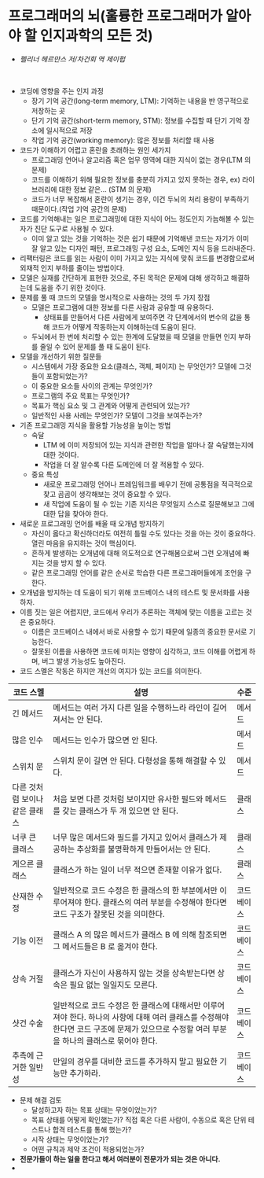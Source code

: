 # 프로그래머의 뇌(훌륭한 프로그래머가 알아야 할 인지과학의 모든 것)
- *펠리너 헤르만스 저/차건회 역 제이펍*

<br>

- 코딩에 영향을 주는 인지 과정
    - 장기 기억 공간(long-term memory, LTM): 기억하는 내용을 반 영구적으로 저장하는 곳
    - 단기 기억 공간(short-term memory, STM): 정보를 수집할 때 단기 기억 장소에 일시적으로 저장
    - 작업 기억 공간(working memory): 많은 정보를 처리할 때 사용
- 코드가 이해하기 어렵고 혼란을 초래하는 원인 세가지
    - 프로그래밍 언어나 알고리즘 혹은 업무 영역에 대한 지식이 없는 경우(LTM 의 문제)
    - 코드를 이해하기 위해 필요한 정보를 충분히 가지고 있지 못하는 경우, ex) 라이브러리에 대한 정보 같은… (STM 의 문제)
    - 코드가 너무 복잡해서 혼란이 생기는 경우, 이건 두뇌의 처리 용량이 부족하기 때문이다.(작업 기억 공간의 문제)
- 코드를 기억해내는 일은 프로그래밍에 대한 지식이 어느 정도인지 가늠해볼 수 있는 자가 진단 도구로 사용될 수 있다.
    - 이미 알고 있는 것을 기억하는 것은 쉽기 때문에 기억해낸 코드는 자기가 이미 잘 알고 있는 디자인 패턴, 프로그래밍 구성 요소, 도메인 지식 등을 드러내준다.
- 리팩터링은 코드를 읽는 사람이 이미 가지고 있는 지식에 맞춰 코드를 변경함으로써 외재적 인지 부하를 줄이는 방법이다.
- 모델은 실재를 간단하게 표현한 것으로, 주된 목적은 문제에 대해 생각하고 해결하는데 도움을 주기 위한 것이다.
- 문제를 풀 때 코드의 모델을 명시적으로 사용하는 것의 두 가지 장점
  - 모델은 프로그램에 대한 정보를 다른 사람과 공유할 때 유용하다.
    - 상태표를 만들어서 다른 사람에게 보여주면 각 단계에서의 변수의 값을 통해 코드가 어떻게 작동하는지 이해하는데 도움이 된다.
  - 두뇌에서 한 번에 처리할 수 있는 한계에 도달했을 때 모델을 만들면 인지 부하를 줄일 수 있어 문제를 풀 때 도움이 된다.
- 모델을 개선하기 위한 질문들
  - 시스템에서 가장 중요한 요소(클래스, 객체, 페이지) 는 무엇인가? 모델에 그것들이 포함되었는가?
  - 이 중요한 요소들 사이의 관계는 무엇인가?
  - 프로그램의 주요 목표는 무엇인가?
  - 목표가 핵심 요소 및 그 관계와 어떻게 관련되어 있는가?
  - 일반적인 사용 사례는 무엇인가? 모델이 그것을 보여주는가?
- 기존 프로그래밍 지식을 활용할 가능성을 높이는 방법
  - 숙달
    - LTM 에 이미 저장되어 있는 지식과 관련한 작업을 얼마나 잘 숙달했는지에 대한 것이다. 
    - 작업을 더 잘 알수록 다른 도메인에 더 잘 적용할 수 있다.
  - 중요 특성
    - 새로운 프로그래밍 언어나 프레임워크를 배우기 전에 공통점을 적극적으로 찾고 곰곰이 생각해보는 것이 중요할 수 있다.
    - 새 작업에 도움이 될 수 있는 기존 지식은 무엇일지 스스로 질문해보고 그에 대한 답을 찾아야 한다.
- 새로운 프로그래밍 언어를 배울 때 오개념 방지하기
  - 자신이 옳다고 확신하더라도 여전히 틀릴 수도 있다는 것을 아는 것이 중요하다. 열린 마음을 유지하는 것이 핵심이다.
  - 흔하게 발생하는 오개념에 대해 의도적으로 연구해봄으로써 그런 오개념에 빠지는 것을 방지 할 수 있다.
  - 같은 프로그래밍 언어를 같은 순서로 학습한 다른 프로그래머들에게 조언을 구한다.
- 오개념을 방지하는 데 도움이 되기 위해 코드베이스 내의 테스트 및 문서화를 사용하자.
- 이름 짓는 일은 어렵지만, 코드에서 우리가 추론하는 객체에 맞는 이름을 고르는 것은 중요하다.
  - 이름은 코드베이스 내에서 바로 사용할 수 있기 때문에 일종의 중요한 문서로 기능한다.
  - 잘못된 이름을 사용하면 코드에 미치는 영향이 심각하고, 코드 이해를 어렵게 하며, 버그 발생 가능성도 높아진다.
- 코드 스멜은 작동은 하지만 개선의 여지가 있는 코드를 의미한다.

| 코드 스멜             | 설명                                                                                                         | 수준    |
|-------------------|------------------------------------------------------------------------------------------------------------|-------|
| 긴 메서드             | 메서드는 여러 가지 다른 일을 수행하느라 라인이 길어져서는 안 된다.                                                                     | 메서드   |
| 많은 인수             | 메서드는 인수가 많으면 안 된다.                                                                                         | 메서드   |
| 스위치 문             | 스위치 문이 길면 안 된다. 다형성을 통해 해결할 수 있다.                                                                          | 메서드   |
| 다른 것처럼 보이나 같은 클래스 | 처음 보면 다른 것처럼 보이지만 유사한 필드와 메서드를 갖는 클래스가 두 개 있으면 안 된다.                                                       | 클래스   |
| 너쿠 큰 클래스          | 너무 많은 메서드와 필드를 가지고 있어서 클래스가 제공하는 추상화를 불명확하게 만들어서는 안 된다.                                                    | 클래스   |
| 게으른 클래스           | 클래스가 하는 일이 너무 적으면 존재할 이유가 없다.                                                                              | 클래스   |
| 산재한 수정            | 일반적으로 코드 수정은 한 클래스의 한 부분에서만 이루어져야 한다. 클래스의 여러 부분을 수정해야 한다면 코드 구조가 잘못된 것을 의미한다.                             | 코드베이스 |
| 기능 이전             | 클래스 A 의 많은 메서드가 클래스 B 에 의해 참조되면 그 메서드들은 B 로 옮겨야 한다.                                                        | 코드베이스 |
| 상속 거절             | 클래스가 자신이 사용하지 않는 것을 상속받는다면 상속은 필요 없는 일일지도 모른다.                                                             | 코드베이스 |
| 샷건 수술             | 일반적으로 코드 수정은 한 클래스에 대해서만 이루어져야 한다. 하나의 사항에 대해 여러 클래스를 수정해야 한다면 코드 구조에 문제가 있으므로 수정할 여러 부분을 하나의 클래스로 묶어야 한다. | 코드베이스 |
| 추측에 근거한 일반성       | 만일의 경우를 대비한 코드를 추가하지 말고 필요한 기능만 추가하라.                                                                      | 코드베이스 |

- 문제 해결 검토
  - 달성하고자 하는 목표 상태는 무엇이었는가?
  - 목표 상태를 어떻게 확인했는가? 직접 혹은 다른 사람이, 수동으로 혹은 단위 테스트나 합격 테스트를 통해 했는가?
  - 시작 상태는 무엇이었는가?
  - 어떤 규칙과 제약 조건이 적용되었는가?
- **전문가들이 하는 일을 한다고 해서 여러분이 전문가가 되는 것은 아니다.**
- 